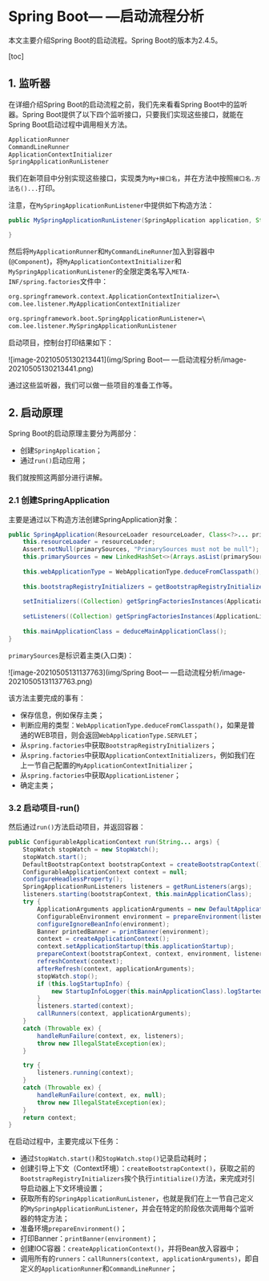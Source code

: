 # Spring Boot— —启动流程分析

本文主要介绍Spring Boot的启动流程。Spring Boot的版本为2.4.5。

[toc]

## 1. 监听器

在详细介绍Spring Boot的启动流程之前，我们先来看看Spring Boot中的监听器。Spring Boot提供了以下四个监听接口，只要我们实现这些接口，就能在Spring Boot启动过程中调用相关方法。

```txt
ApplicationRunner
CommandLineRunner
ApplicationContextInitializer
SpringApplicationRunListener
```

我们在新项目中分别实现这些接口，实现类为`My+接口名`，并在方法中按照`接口名.方法名()...`打印。

注意，在`MySpringApplicationRunListener`中提供如下构造方法：

```java
public MySpringApplicationRunListener(SpringApplication application, String[] args){

}
```

然后将`MyApplicationRunner`和`MyCommandLineRunner`加入到容器中(`@Component`)，将`MyApplicationContextInitializer`和`MySpringApplicationRunListener`的全限定类名写入`META-INF/spring.factories`文件中：

```txt
org.springframework.context.ApplicationContextInitializer=\
com.lee.listener.MyApplicationContextInitializer

org.springframework.boot.SpringApplicationRunListener=\
com.lee.listener.MySpringApplicationRunListener
```

启动项目，控制台打印结果如下：

![image-20210505130213441](img/Spring Boot— —启动流程分析/image-20210505130213441.png)

通过这些监听器，我们可以做一些项目的准备工作等。



## 2. 启动原理

Spring Boot的启动原理主要分为两部分：

- 创建`SpringApplication`；
- 通过`run()`启动应用；

我们就按照这两部分进行讲解。

### 2.1 创建SpringApplication

主要是通过以下构造方法创建SpringApplication对象：

```java
public SpringApplication(ResourceLoader resourceLoader, Class<?>... primarySources) {
    this.resourceLoader = resourceLoader;
    Assert.notNull(primarySources, "PrimarySources must not be null");
    this.primarySources = new LinkedHashSet<>(Arrays.asList(primarySources));
    
    this.webApplicationType = WebApplicationType.deduceFromClasspath();
    
    this.bootstrapRegistryInitializers = getBootstrapRegistryInitializersFromSpringFactories();
    
    setInitializers((Collection) getSpringFactoriesInstances(ApplicationContextInitializer.class));
    
    setListeners((Collection) getSpringFactoriesInstances(ApplicationListener.class));
    
    this.mainApplicationClass = deduceMainApplicationClass();
}
```

`primarySources`是标识着主类(入口类)：

![image-20210505131137763](img/Spring Boot— —启动流程分析/image-20210505131137763.png)

该方法主要完成的事有：

- 保存信息，例如保存主类；
- 判断应用的类型：`WebApplicationType.deduceFromClasspath()`，如果是普通的WEB项目，则会返回`WebApplicationType.SERVLET`；
- 从`spring.factories`中获取`BootstrapRegistryInitializers`；
- 从`spring.factories`中获取`ApplicationContextInitializers`，例如我们在上一节自己配置的`MyApplicationContextInitializer`；
- 从`spring.factories`中获取`ApplicationListener`；
- 确定主类；



### 3.2 启动项目-run()

然后通过`run()`方法启动项目，并返回容器：

```java
public ConfigurableApplicationContext run(String... args) {
    StopWatch stopWatch = new StopWatch();
    stopWatch.start();
    DefaultBootstrapContext bootstrapContext = createBootstrapContext();
    ConfigurableApplicationContext context = null;
    configureHeadlessProperty();
    SpringApplicationRunListeners listeners = getRunListeners(args);
    listeners.starting(bootstrapContext, this.mainApplicationClass);
    try {
        ApplicationArguments applicationArguments = new DefaultApplicationArguments(args);
        ConfigurableEnvironment environment = prepareEnvironment(listeners, bootstrapContext, applicationArguments);
        configureIgnoreBeanInfo(environment);
        Banner printedBanner = printBanner(environment);
        context = createApplicationContext();
        context.setApplicationStartup(this.applicationStartup);
        prepareContext(bootstrapContext, context, environment, listeners, applicationArguments, printedBanner);
        refreshContext(context);
        afterRefresh(context, applicationArguments);
        stopWatch.stop();
        if (this.logStartupInfo) {
            new StartupInfoLogger(this.mainApplicationClass).logStarted(getApplicationLog(), stopWatch);
        }
        listeners.started(context);
        callRunners(context, applicationArguments);
    }
    catch (Throwable ex) {
        handleRunFailure(context, ex, listeners);
        throw new IllegalStateException(ex);
    }

    try {
        listeners.running(context);
    }
    catch (Throwable ex) {
        handleRunFailure(context, ex, null);
        throw new IllegalStateException(ex);
    }
    return context;
}
```

在启动过程中，主要完成以下任务：

- 通过`StopWatch.start()`和`StopWatch.stop()`记录启动耗时；
- 创建引导上下文（Context环境）：`createBootstrapContext()`，获取之前的 `BootstrapRegistryInitializers`挨个执行`intitialize()`方法，来完成对引导启动器上下文环境设置；
- 获取所有的`SpringApplicationRunListener`，也就是我们在上一节自己定义的`MySpringApplicationRunListener`，并会在特定的阶段依次调用每个监听器的特定方法；
- 准备环境`prepareEnvironment()`；
- 打印Banner：`printBanner(environment)`；
- 创建IOC容器：`createApplicationContext()`，并将Bean放入容器中；
- 调用所有的`runners`：`callRunners(context, applicationArguments)`，即自定义的`ApplicationRunner`和`CommandLineRunner`；
